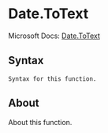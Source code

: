 ---
---

# Date.ToText

Microsoft Docs: [Date.ToText](https://docs.microsoft.com/en-us/powerquery-m/date-totext)

## Syntax

```
Syntax for this function.
```

## About

About this function.

